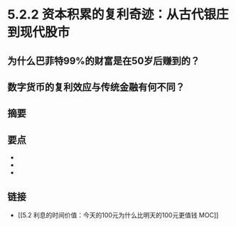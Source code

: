 # 5.2.2 资本积累的复利奇迹：从古代银庄到现代股市

## 为什么巴菲特99%的财富是在50岁后赚到的？


## 数字货币的复利效应与传统金融有何不同？


## 摘要


## 要点

- 
- 
- 

## 链接

- [[5.2 利息的时间价值：今天的100元为什么比明天的100元更值钱 MOC]]

